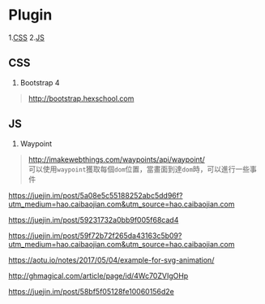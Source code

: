 # Plugin
1.[CSS](#css)
2.[JS](#js)
## <span id="css">CSS</span>
1. Bootstrap 4
> http://bootstrap.hexschool.com

## <span id="js">JS</span>
1. Waypoint
> http://imakewebthings.com/waypoints/api/waypoint/<br>
> 可以使用`waypoint`獲取每個`dom`位置，當畫面到達`dom`時，可以進行一些事件

https://juejin.im/post/5a08e5c55188252abc5dd96f?utm_medium=hao.caibaojian.com&utm_source=hao.caibaojian.com

https://juejin.im/post/59231732a0bb9f005f68cad4

https://juejin.im/post/59f72b72f265da43163c5b09?utm_medium=hao.caibaojian.com&utm_source=hao.caibaojian.com

https://aotu.io/notes/2017/05/04/example-for-svg-animation/

http://ghmagical.com/article/page/id/4Wc70ZVIgOHp

https://juejin.im/post/58bf5f05128fe10060156d2e